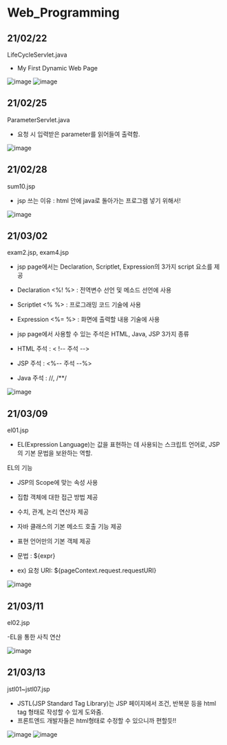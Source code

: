 # Web_Programming


## 21/02/22

LifeCycleServlet.java

- My First Dynamic Web Page

![image](https://user-images.githubusercontent.com/44190559/108717716-ef7a1e00-7560-11eb-9eb6-b81a36674d87.png)
![image](https://user-images.githubusercontent.com/44190559/108717745-f9038600-7560-11eb-9e5d-695757a7617d.png)


## 21/02/25

ParameterServlet.java

- 요청 시 입력받은 parameter를 읽어들여 출력함.

![image](https://user-images.githubusercontent.com/44190559/109128617-0011da80-7793-11eb-9107-983acffc6f7d.png)

## 21/02/28

sum10.jsp

- jsp 쓰는 이유 : html 안에 java로 돌아가는 프로그램 넣기 위해서! 

![image](https://user-images.githubusercontent.com/44190559/109409894-be26a580-79d9-11eb-8cfa-5aa938a93188.png)

## 21/03/02

exam2.jsp, exam4.jsp

- jsp page에서는 Declaration, Scriptlet, Expression의 3가지 script 요소를 제공
- Declaration <%! %> : 전역변수 선언 및 메소드 선언에 사용
- Scriptlet <% %> : 프로그래밍 코드 기술에 사용
- Expression <%= %> : 화면에 출력할 내용 기술에 사용

- jsp page에서 사용할 수 있는 주석은 HTML, Java, JSP 3가지 종류
- HTML 주석 : < !-- 주석 -->
- JSP 주석 : <%-- 주석 --%>
- Java 주석 : //, /**/

![image](https://user-images.githubusercontent.com/44190559/109608687-95371980-7b6d-11eb-8dfe-1bdaf69c72dd.png)

## 21/03/09

el01.jsp

- EL(Expression Language)는 값을 표현하는 데 사용되는 스크립트 언어로, JSP의 기본 문법을 보완하는 역할.

EL의 기능
- JSP의 Scope에 맞는 속성 사용
- 집합 객체에 대한 접근 방법 제공
- 수치, 관계, 논리 연산자 제공
- 자바 클래스의 기본 메소드 호출 기능 제공
- 표현 언어만의 기본 객체 제공

- 문법 : ${expr}
- ex) 요청 URI: ${pageContext.request.requestURI} 

![image](https://user-images.githubusercontent.com/44190559/110432249-3552ec80-80f2-11eb-81b3-d0f187fdb4a2.png)


## 21/03/11

el02.jsp

-EL을 통한 사칙 연산

![image](https://user-images.githubusercontent.com/44190559/110733906-2131fb00-826a-11eb-82d7-33b086625c3b.png)

## 21/03/13

jstl01~jstl07.jsp

- JSTL(JSP Standard Tag Library)는 JSP 페이지에서 조건, 반복문 등을 html tag 형태로 작성할 수 있게 도와줌.
- 프론트엔드 개발자들은 html형태로 수정할 수 있으니까 편할듯!!

![image](https://user-images.githubusercontent.com/44190559/111028645-3f028a00-843b-11eb-958c-dec7f4787c5e.png)
![image](https://user-images.githubusercontent.com/44190559/111028660-4de93c80-843b-11eb-96fa-96fc72ad2598.png)

